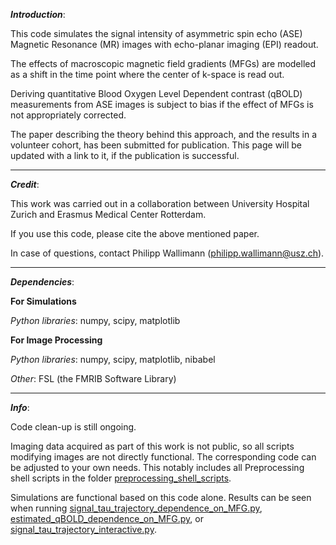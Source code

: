 ___Introduction___:

This code simulates the signal intensity of asymmetric spin echo (ASE) Magnetic Resonance (MR) images with echo-planar
imaging (EPI) readout.

The effects of macroscopic magnetic field gradients (MFGs) are modelled as a shift in the time point where the center 
of k-space is read out.

Deriving quantitative Blood Oxygen Level Dependent contrast (qBOLD) measurements from ASE images is subject to bias if 
the effect of MFGs is not appropriately corrected.

The paper describing the theory behind this approach, and the results in a volunteer cohort, has been submitted for 
publication. This page will be updated with a link to it, if the publication is successful.

______________

___Credit___:

This work was carried out in a collaboration between University Hospital Zurich and Erasmus Medical Center Rotterdam.

If you use this code, please cite the above mentioned paper.

In case of questions, contact Philipp Wallimann 
(philipp.wallimann@usz.ch).

______________

___Dependencies___:

__For Simulations__

_Python libraries_: numpy, scipy, matplotlib

__For Image Processing__

_Python libraries_: numpy, scipy, matplotlib, nibabel

_Other_: FSL (the FMRIB Software Library)

______________

___Info___:

Code clean-up is still ongoing.

Imaging data acquired as part of this work is not public, so all scripts modifying images are not directly functional.
The corresponding code can be adjusted to your own needs. This notably includes all Preprocessing shell scripts in the 
folder [preprocessing_shell_scripts](preprocessing_shell_scripts).

Simulations are functional based on this code alone. Results can be seen when running 
[signal_tau_trajectory_dependence_on_MFG.py](demonstration_scripts/signal_tau_trajectory_dependence_on_MFG.py),
[estimated_qBOLD_dependence_on_MFG.py](demonstration_scripts/estimated_qBOLD_dependence_on_MFG.py),
or 
[signal_tau_trajectory_interactive.py](demonstration_scripts/signal_tau_trajectory_interactive.py).